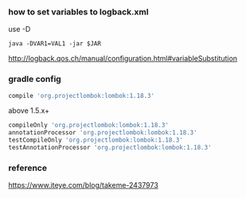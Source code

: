 
### how to set variables to logback.xml

use -D

```
java -DVAR1=VAL1 -jar $JAR
```

http://logback.qos.ch/manual/configuration.html#variableSubstitution

### gradle config

```groovy
compile 'org.projectlombok:lombok:1.18.3'
```

above 1.5.x+

```groovy
compileOnly 'org.projectlombok:lombok:1.18.3'
annotationProcessor 'org.projectlombok:lombok:1.18.3'
testCompileOnly 'org.projectlombok:lombok:1.18.3'
testAnnotationProcessor 'org.projectlombok:lombok:1.18.3'
```

### reference

https://www.iteye.com/blog/takeme-2437973